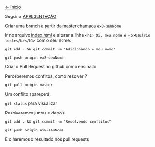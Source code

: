 [<- Início](../../../README.md)


Seguir a <a href="https://docs.google.com/presentation/d/1zaJmJNlqIhGX_DRiWjJaGVWlw_p5KKG73V-WzCHPK2U/edit?usp=sharing" target="_blank">APRESENTAÇÃO</a>

Criar uma branch a partir da master chamada `ex8-seuNome`

Ir no arquivo [index.html](index.html) e alterar a linha `<h1> Oi, meu nome é <b>Usuário teste</b></h1>` com o seu nome.

`git add . && git commit -m "Adicionando o meu nome"`

`git push origin ex8-seuNome`

Criar o Pull Request no github como ensinado

Perceberemos conflitos, como resolver ?

`git pull origin master`

Um conflito aparecerá.

`git status` para visualizar

Resolveremos juntas e depois

`git add . && git commit -m "Resolvendo conflitos"`

`git push origin ex8-seuNome`

E olharemos o resultado nos pull requests
